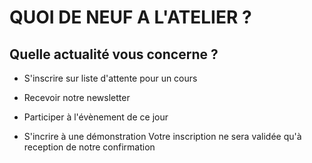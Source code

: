 # QUOI DE NEUF A L'ATELIER ?  

    
## Quelle actualité vous concerne ?    
- S'inscrire sur liste d'attente pour un cours
  
- Recevoir notre newsletter
  
- Participer à l'évènement de ce jour
  
- S'incrire à une démonstration
  Votre inscription ne sera validée qu'à reception de notre confirmation
 


